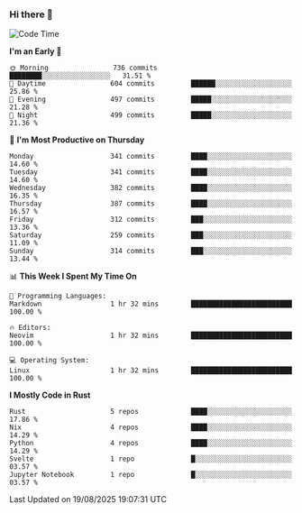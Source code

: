 ### Hi there 👋
<!--START_SECTION:waka-->
![Code Time](http://img.shields.io/badge/Code%20Time-734%20hrs%203%20mins-blue)

**I'm an Early 🐤** 

```text
🌞 Morning                736 commits         ████████░░░░░░░░░░░░░░░░░   31.51 % 
🌆 Daytime                604 commits         ██████░░░░░░░░░░░░░░░░░░░   25.86 % 
🌃 Evening                497 commits         █████░░░░░░░░░░░░░░░░░░░░   21.28 % 
🌙 Night                  499 commits         █████░░░░░░░░░░░░░░░░░░░░   21.36 % 
```
📅 **I'm Most Productive on Thursday** 

```text
Monday                   341 commits         ████░░░░░░░░░░░░░░░░░░░░░   14.60 % 
Tuesday                  341 commits         ████░░░░░░░░░░░░░░░░░░░░░   14.60 % 
Wednesday                382 commits         ████░░░░░░░░░░░░░░░░░░░░░   16.35 % 
Thursday                 387 commits         ████░░░░░░░░░░░░░░░░░░░░░   16.57 % 
Friday                   312 commits         ███░░░░░░░░░░░░░░░░░░░░░░   13.36 % 
Saturday                 259 commits         ███░░░░░░░░░░░░░░░░░░░░░░   11.09 % 
Sunday                   314 commits         ███░░░░░░░░░░░░░░░░░░░░░░   13.44 % 
```


📊 **This Week I Spent My Time On** 

```text
💬 Programming Languages: 
Markdown                 1 hr 32 mins        █████████████████████████   100.00 % 

🔥 Editors: 
Neovim                   1 hr 32 mins        █████████████████████████   100.00 % 

💻 Operating System: 
Linux                    1 hr 32 mins        █████████████████████████   100.00 % 
```

**I Mostly Code in Rust** 

```text
Rust                     5 repos             ████░░░░░░░░░░░░░░░░░░░░░   17.86 % 
Nix                      4 repos             ████░░░░░░░░░░░░░░░░░░░░░   14.29 % 
Python                   4 repos             ████░░░░░░░░░░░░░░░░░░░░░   14.29 % 
Svelte                   1 repo              █░░░░░░░░░░░░░░░░░░░░░░░░   03.57 % 
Jupyter Notebook         1 repo              █░░░░░░░░░░░░░░░░░░░░░░░░   03.57 % 
```




 Last Updated on 19/08/2025 19:07:31 UTC
<!--END_SECTION:waka-->

<!--
**YoganshSharma/YoganshSharma** is a ✨ _special_ ✨ repository because its `README.md` (this file) appears on your GitHub profile.

Here are some ideas to get you started:

- 🔭 I’m currently working on ...
- 🌱 I’m currently learning ...
- 👯 I’m looking to collaborate on ...
- 🤔 I’m looking for help with ...
- 💬 Ask me about ...
- 📫 How to reach me: ...
- 😄 Pronouns: ...
- ⚡ Fun fact: ...
-->
